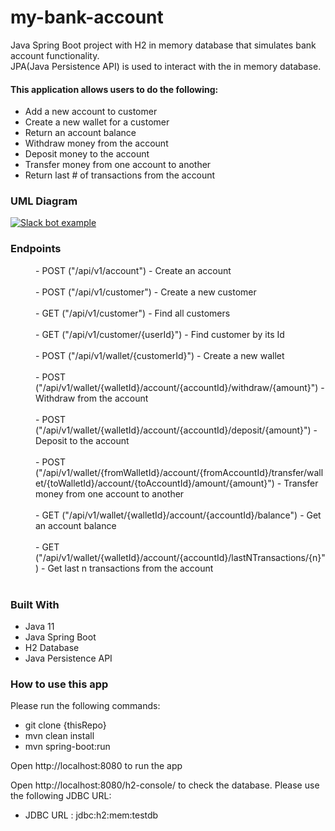 # my-bank-account

Java Spring Boot project with H2 in memory database that simulates bank account functionality.  
JPA(Java Persistence API) is used to interact with the in memory database.

#### This application allows users to do the following: 

<ul>
    <li>Add a new account to customer</li>
    <li>Create a new wallet for a customer</li>
    <li>Return an account balance </li>
    <li>Withdraw money from the account </li>
    <li>Deposit money to the account</li>
    <li>Transfer money from one account to another</li>
    <li>Return last # of transactions from the account</li>
</ul>

### UML Diagram
[![Slack bot example](https://user-images.githubusercontent.com/25894229/87185120-34459300-c2b7-11ea-910a-c4fc716ebdde.png)]()

### Endpoints

<dl>
  <dd>- POST ("/api/v1/account") - Create an account</dd><br>
  <dd>- POST ("/api/v1/customer") - Create a new customer</dd><br>
  <dd>- GET ("/api/v1/customer") - Find all customers</dd><br>
  <dd>- GET ("/api/v1/customer/{userId}") - Find customer by its Id</dd><br>
  <dd>- POST ("/api/v1/wallet/{customerId}") - Create a new wallet</dd><br>
  <dd>- POST ("/api/v1/wallet/{walletId}/account/{accountId}/withdraw/{amount}") - Withdraw from the account</dd><br>
  <dd>- POST ("/api/v1/wallet/{walletId}/account/{accountId}/deposit/{amount}") - Deposit to the account</dd><br>
  <dd>- POST ("/api/v1/wallet/{fromWalletId}/account/{fromAccountId}/transfer/wallet/{toWalletId}/account/{toAccountId}/amount/{amount}") - Transfer money from one account to another</dd><br>
  <dd>- GET ("/api/v1/wallet/{walletId}/account/{accountId}/balance") - Get an account balance</dd><br>
  <dd>- GET ("/api/v1/wallet/{walletId}/account/{accountId}/lastNTransactions/{n}") - Get last n transactions from the account</dd><br>
</dl>

### Built With

<ul>
    <li>Java 11</li>
    <li>Java Spring Boot</li>
    <li>H2 Database</li>
    <li>Java Persistence API</li>
</ul>

### How to use this app

Please run the following commands:
<ul>
    <li>git clone {thisRepo}</li>
    <li>mvn clean install</li>
    <li>mvn spring-boot:run</li>
</ul>

Open http://localhost:8080 to run the app

Open http://localhost:8080/h2-console/ to check the database. Please use the following JDBC URL: 
<ul>
    <li>JDBC URL : jdbc:h2:mem:testdb</li>
</ul>
